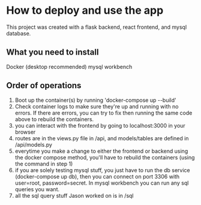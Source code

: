 # How to deploy and use the app

This project was created with a flask backend, react frontend, and mysql database.

## What you need to install
Docker (desktop recommended)
mysql workbench

## Order of operations
1. Boot up the container(s) by running 'docker-compose up --build'
2. Check container logs to make sure they're up and running with no errors. If there are errors, you can try to fix then running the same code above to rebuild the containers.
3. you can interact with the frontend by going to localhost:3000 in your browser
4. routes are in the views.py file in /api, and models/tables are defined in /api/models.py
5. everytime you make a change to either the frontend or backend using the docker compose method, you'll have to rebuild the containers (using the command in step 1)
6. if you are solely testing mysql stuff, you just have to run the db service (docker-compose up db), then you can connect on port 3306 with user=root, password=secret.
In mysql workbench you can run any sql queries you want.
7. all the sql query stuff Jason worked on is in /sql
